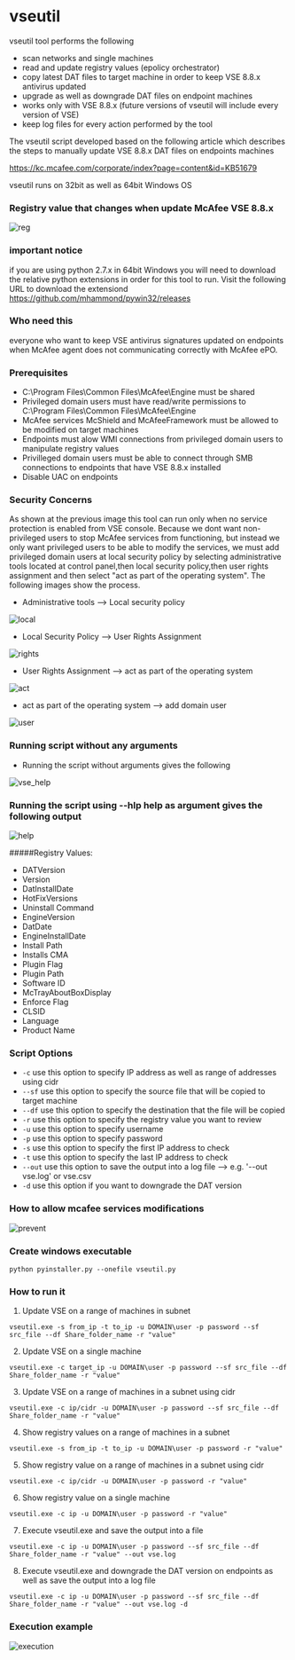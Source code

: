 # vseutil

vseutil tool performs the following

- scan networks and single machines
- read and update registry values (epolicy orchestrator)
- copy latest DAT files to target machine in order to keep VSE 8.8.x antivirus updated
- upgrade as well as downgrade DAT files on endpoint machines
- works only with VSE 8.8.x (future versions of vseutil will include every version of VSE)
- keep log files for every action performed by the tool 

The vseutil script developed based on the following article which describes the steps to manually update VSE 8.8.x DAT files on endpoints machines 

https://kc.mcafee.com/corporate/index?page=content&id=KB51679

vseutil runs on 32bit as well as 64bit Windows OS

### Registry value that changes when update McAfee VSE 8.8.x

![reg](https://cloud.githubusercontent.com/assets/12726776/10712132/7ff04d56-7a99-11e5-8d5b-4effd8ace466.PNG)

### important notice

if you are using python 2.7.x in 64bit Windows you will need to download the relative python extensions in order for this tool to run. 
Visit the following URL to download the extensiond https://github.com/mhammond/pywin32/releases

### Who need this

everyone who want to keep VSE antivirus signatures updated on endpoints when McAfee agent does not communicating correctly with McAfee ePO.

### Prerequisites

- C:\Program Files\Common Files\McAfee\Engine must be shared
- Privileged domain users must have read/write permissions to C:\Program Files\Common Files\McAfee\Engine
- McAfee services McShield and McAfeeFramework must be allowed to be modified on target machines
- Endpoints must alow WMI connections from privileged domain users to manipulate registry values
- Privilleged domain users must be able to connect through SMB connections to endpoints that have VSE 8.8.x installed
- Disable UAC on endpoints 

### Security Concerns 

As shown at the previous image this tool can run only when no service protection is enabled from VSE console. Because we dont want non-privileged users to stop McAfee services from functioning, but instead we only want privileged users to be able to modify the services, we must add privileged domain users at local security policy by selecting administrative tools located at control panel,then local security policy,then user rights assignment and then select "act as part of the operating system". The following images show the process. 

- Administrative tools --> Local security policy 

![local](https://cloud.githubusercontent.com/assets/12726776/10758540/9ed76f56-7cba-11e5-8fa9-041a6eb055d6.PNG)

- Local Security Policy --> User Rights Assignment

![rights](https://cloud.githubusercontent.com/assets/12726776/10758547/a2e8c996-7cba-11e5-9f09-b3aac02b63f8.PNG)

- User Rights Assignment --> act as part of the operating system 

![act](https://cloud.githubusercontent.com/assets/12726776/10758544/a1a23392-7cba-11e5-9bda-9a856d37af76.PNG)

- act as part of the operating system --> add domain user

![user](https://cloud.githubusercontent.com/assets/12726776/10758664/8768a1ea-7cbb-11e5-82c6-6944c26e9f81.PNG)

### Running script without any arguments

 - Running the script without arguments gives the following
 
![vse_help](https://cloud.githubusercontent.com/assets/12726776/10962257/8be8e69a-839f-11e5-8cd0-700d7c924219.PNG)

### Running the script using --hlp help as argument gives the following output

![help](https://cloud.githubusercontent.com/assets/12726776/10962291/cad613a0-839f-11e5-8fe0-c88851063396.PNG)

#####Registry Values:

- DATVersion
- Version
- DatInstallDate
- HotFixVersions
- Uninstall Command
- EngineVersion
- DatDate
- EngineInstallDate
- Install Path
- Installs CMA
- Plugin Flag
- Plugin Path
- Software ID
- McTrayAboutBoxDisplay
- Enforce Flag
- CLSID
- Language
- Product Name

### Script Options 

- ```-c```    	use this option to specify IP address as well as range of addresses using cidr
- ```--sf```    	use this option to specify the source file that will be copied to target machine
- ```--df```    	use this option to specify the destination that the file will be copied
- ```-r```     	use this option to specify the registry value you want to review 
- ```-u```     	use this option to specify username 
- ```-p```     	use this option to specify password
- ```-s```     	use this option to specify the first IP address to check
- ```-t```    	use this option to specify the last IP address to check
- ```--out```		use this option to save the output into a log file --> e.g. '--out vse.log' or vse.csv
- ```-d```		use this option if you want to downgrade the DAT version 

### How to allow mcafee services modifications

![prevent](https://cloud.githubusercontent.com/assets/12726776/10712086/dad7c462-7a97-11e5-97df-1f56e8e09fe8.PNG)

### Create windows executable

```python pyinstaller.py --onefile vseutil.py```

### How to run it 

1) Update VSE on a range of machines in subnet

```vseutil.exe -s from_ip -t to_ip -u DOMAIN\user -p password --sf src_file --df Share_folder_name -r "value"```

2) Update VSE on a single machine

```vseutil.exe -c target_ip -u DOMAIN\user -p password --sf src_file --df Share_folder_name -r "value"```

3) Update VSE on a range of machines in a subnet using cidr

```vseutil.exe -c ip/cidr -u DOMAIN\user -p password --sf src_file --df Share_folder_name -r "value"```

4) Show registry values on a range of machines in a subnet

```vseutil.exe -s from_ip -t to_ip -u DOMAIN\user -p password -r "value"```

5) Show registry value on a range of machines in a subnet using cidr 

```vseutil.exe -c ip/cidr -u DOMAIN\user -p password -r "value"```

6) Show registry value on a single machine

```vseutil.exe -c ip -u DOMAIN\user -p password -r "value"```

7) Execute vseutil.exe and save the output into a file 

```vseutil.exe -c ip -u DOMAIN\user -p password --sf src_file --df Share_folder_name -r "value" --out vse.log```

8) Execute vseutil.exe and downgrade the DAT version on endpoints as well as save the output into a log file

```vseutil.exe -c ip -u DOMAIN\user -p password --sf src_file --df Share_folder_name -r "value" --out vse.log -d```

### Execution example

![execution](https://cloud.githubusercontent.com/assets/12726776/14225546/d1265234-f8ce-11e5-8ad2-b58eedc9ca3f.PNG)
